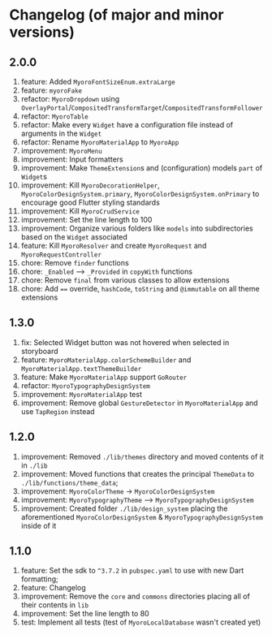 # Changelog (of major and minor versions)

## 2.0.0

1. feature: Added `MyoroFontSizeEnum.extraLarge`
1. feature: `myoroFake`
1. refactor: `MyoroDropdown` using `OverlayPortal`/`CompositedTransformTarget`/`CompositedTransformFollower`
1. refactor: `MyoroTable`
1. refactor: Make every `Widget` have a configuration file instead of arguments in the `Widget`
1. refactor: Rename `MyoroMaterialApp` to `MyoroApp`
1. improvement: `MyoroMenu`
1. improvement: Input formatters
1. improvement: Make `ThemeExtension`s and (configuration) models `part` of `Widget`s
1. improvement: Kill `MyoroDecorationHelper`, `MyoroColorDesignSystem.primary`, `MyoroColorDesignSystem.onPrimary` to encourage good Flutter styling standards
1. improvement: Kill `MyoroCrudService`
1. improvement: Set the line length to 100
1. improvement: Organize various folders like `models` into subdirectories based on the `Widget` associated
1. feature: Kill `MyoroResolver` and create `MyoroRequest` and `MyoroRequestController`
1. chore: Remove `finder` functions
1. chore: `_Enabled` --> `_Provided` in `copyWith` functions
1. chore: Remove `final` from various classes to allow extensions
1. chore: Add `==` override, `hashCode`, `toString` and `@immutable` on all theme extensions

## 1.3.0

1. fix: Selected Widget button was not hovered when selected in storyboard
1. feature: `MyoroMaterialApp.colorSchemeBuilder` and `MyoroMaterialApp.textThemeBuilder`
1. feature: Make `MyoroMaterialApp` support `GoRouter`
1. refactor: `MyoroTypographyDesignSystem`
1. improvement: `MyoroMaterialApp` test
1. improvement: Remove global `GestureDetector` in `MyoroMaterialApp` and use `TapRegion` instead

## 1.2.0

1. improvement: Removed `./lib/themes` directory and moved contents of it in `./lib`
1. improvement: Moved functions that creates the principal `ThemeData` to `./lib/functions/theme_data`;
1. improvement: `MyoroColorTheme` -> `MyoroColorDesignSystem`
1. improvement: `MyoroTypographyTheme` --> `MyoroTypographyDesignSystem`
1. improvement: Created folder `./lib/design_system` placing the aforementioned `MyoroColorDesignSystem` & `MyoroTypographyDesignSystem` inside of it

## 1.1.0

1. feature: Set the sdk to `^3.7.2` in `pubspec.yaml` to use with new Dart formatting;
1. feature: Changelog
1. improvement: Remove the `core` and `commons` directories placing all of their contents in `lib`
1. improvement: Set the line length to 80
1. test: Implement all tests (test of `MyoroLocalDatabase` wasn't created yet)
